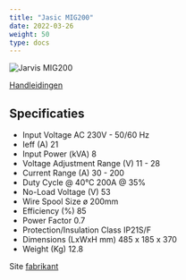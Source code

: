 ```yaml
---
title: "Jasic MIG200"
date: 2022-03-26
weight: 50
type: docs
---
```


![Jarvis MIG200](/gereedschap/jasic_mig200/jasic_mig200.webp)

[Handleidingen](/gereedschap/jasic_mig200/jasic_mig200.zip)

## Specificaties

* Input Voltage AC 230V - 50/60 Hz
* Ieff (A) 21
* Input Power (kVA) 8
* Voltage Adjustment Range (V) 11 - 28
* Current Range (A) 30 - 200
* Duty Cycle @ 40°C 200A @ 35%
* No-Load Voltage (V) 53
* Wire Spool Size ø 200mm
* Efficiency (%) 85
* Power Factor 0.7
* Protection/Insulation Class IP21S/F
* Dimensions (LxWxH mm) 485 x 185 x 370
* Weight (Kg) 12.8


Site [fabrikant](https://www.jasic.co.uk/mig-200-inverter-welder)
